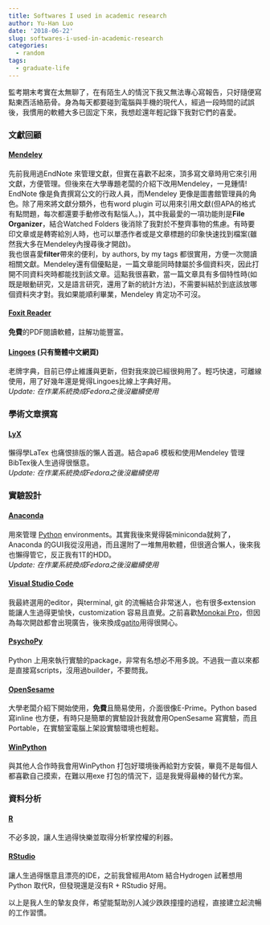 ```yaml
---
title: Softwares I used in academic research
author: Yu-Han Luo
date: '2018-06-22'
slug: softwares-i-used-in-academic-research
categories:
  - random
tags:
  - graduate-life
---
```


監考期末考實在太無聊了，在有陌生人的情況下我又無法專心寫報告，只好隨便寫點東西活絡筋骨。身為每天都要碰到電腦與手機的現代人，經過一段時間的試誤後，我慣用的軟體大多已固定下來，我想趁還年輕記錄下我對它們的喜愛。  

### 文獻回顧

#### [Mendeley](https://www.mendeley.com/)

先前我用過EndNote 來管理文獻，但實在喜歡不起來，頂多寫文章時用它來引用文獻，方便管理。但後來在大學專題老闆的介紹下改用Mendeley，一見鍾情!  
EndNote 像是負責撰寫公文的行政人員，而Mendeley 更像是圖書館管理員的角色。除了用來將文獻分類外，也有word plugin 可以用來引用文獻(但APA的格式有點問題，每次都還要手動修改有點惱人。)，其中我最愛的一項功能則是**File Organizer**，結合Watched Folders 後消除了我對於不整齊事物的焦慮。有時要印文章或是轉寄給別人時，也可以單憑作者或是文章標題的印象快速找到檔案(雖然我大多在Mendeley內搜尋後才開啟)。  
我也很喜愛**filter**帶來的便利，by authors, by my tags 都很實用，方便一次閱讀相關文獻。Mendeley還有個優點是，一篇文章能同時隸屬於多個資料夾，因此打開不同資料夾時都能找到該文章。這點我很喜歡，當一篇文章具有多個特性時(如既是眼動研究，又是語言研究，還用了新的統計方法)，不需要糾結於到底該放哪個資料夾才對。我如果能順利畢業，Mendeley 肯定功不可沒。

#### [Foxit Reader](https://www.foxitsoftware.com/pdf-reader/)

**免費**的PDF閱讀軟體，註解功能豐富。

#### [Lingoes](http://www.lingoes.cn/) (只有簡體中文網頁)

老牌字典，目前已停止維護與更新，但對我來說已經很夠用了。輕巧快速，可離線使用，用了好幾年還是覺得Lingoes比線上字典好用。  
*Update: 在作業系統換成Fedora之後沒繼續使用*

### 學術文章撰寫

#### [LyX](https://www.lyx.org/)

懶得學LaTex 也痛恨排版的懶人首選。結合apa6 模板和使用Mendeley 管理BibTex後人生過得很愜意。  
*Update: 在作業系統換成Fedora之後沒繼續使用*

### 實驗設計

#### [Anaconda](https://anaconda.org/)

用來管理 [Python](https://www.python.org/) environments。其實我後來覺得裝miniconda就夠了，Anaconda 的GUI我從沒用過，而且還附了一堆無用軟體，但很適合懶人，後來我也懶得管它，反正我有1T的HDD。  
*Update: 在作業系統換成Fedora之後沒繼續使用*

#### [Visual Studio Code](https://code.visualstudio.com/)

我最終選用的editor，與terminal, git 的流暢結合非常迷人，也有很多extension 能讓人生過得更愉快，customization 容易且直覺。之前喜歡[Monokai Pro](https://marketplace.visualstudio.com/items?itemName=monokai.theme-monokai-pro-vscode)，但因為每次開啟都會出現廣告，後來換成[gatito](https://marketplace.visualstudio.com/items?itemName=pawelgrzybek.gatito-theme)用得很開心。

#### [PsychoPy](http://www.psychopy.org/)

Python 上用來執行實驗的package，非常有名想必不用多說。不過我一直以來都是直接寫scripts，沒用過builder，不要問我。

#### [OpenSesame](http://osdoc.cogsci.nl/)

大學老闆介紹下開始使用，**免費**且簡易使用，介面很像E-Prime。Python based 寫inline 也方便，有時只是簡單的實驗設計我就會用OpenSesame 寫實驗，而且Portable，在實驗室電腦上架設實驗環境也輕鬆。

#### [WinPython](https://github.com/winpython/winpython)

與其他人合作時我會用WinPython 打包好環境後再給對方安裝，畢竟不是每個人都喜歡自己摸索，在難以用exe 打包的情況下，這是我覺得最棒的替代方案。

### 資料分析

#### [R](https://www.r-project.org/)

不必多說，讓人生過得快樂並取得分析掌控權的利器。

#### [RStudio](https://www.rstudio.com/)

讓人生過得愜意且漂亮的IDE，之前我曾經用Atom 結合Hydrogen 試著想用Python 取代R，但發現還是沒有R + RStudio 好用。

以上是我人生的摯友良伴，希望能幫助別人減少跌跌撞撞的過程，直接建立起流暢的工作習慣。